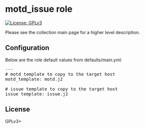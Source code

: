 # motd_issue role

[![License: GPLv3](https://img.shields.io/badge/license-GPLv3-brightgreen.svg)](https://www.gnu.org/licenses/gpl-3.0)

Please see the collection main page for a higher level description.

## Configuration

Below are the role default values from defaults/main.yml:

<pre>
---
# motd template to copy to the target host
motd_template: motd.j2

# issue template to copy to the target host
issue_template: issue.j2
</pre>

## License

GPLv3+
